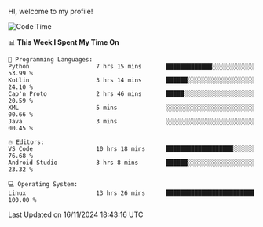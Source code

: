 HI, welcome to my profile!
<!--START_SECTION:waka-->
![Code Time](http://img.shields.io/badge/Code%20Time-1%2C949%20hrs%2013%20mins-blue)

📊 **This Week I Spent My Time On** 

```text
💬 Programming Languages: 
Python                   7 hrs 15 mins       █████████████░░░░░░░░░░░░   53.99 % 
Kotlin                   3 hrs 14 mins       ██████░░░░░░░░░░░░░░░░░░░   24.10 % 
Cap'n Proto              2 hrs 46 mins       █████░░░░░░░░░░░░░░░░░░░░   20.59 % 
XML                      5 mins              ░░░░░░░░░░░░░░░░░░░░░░░░░   00.66 % 
Java                     3 mins              ░░░░░░░░░░░░░░░░░░░░░░░░░   00.45 % 

🔥 Editors: 
VS Code                  10 hrs 18 mins      ███████████████████░░░░░░   76.68 % 
Android Studio           3 hrs 8 mins        ██████░░░░░░░░░░░░░░░░░░░   23.32 % 

💻 Operating System: 
Linux                    13 hrs 26 mins      █████████████████████████   100.00 % 
```


 Last Updated on 16/11/2024 18:43:16 UTC
<!--END_SECTION:waka-->
